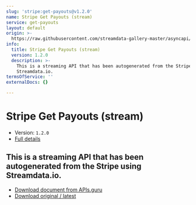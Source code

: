 ```yaml
---
slug: 'stripe:get-payouts@v1.2.0'
name: Stripe Get Payouts (stream)
service: get-payouts
layout: default
origin: >-
  https://raw.githubusercontent.com/streamdata-gallery-master/asyncapi/master/_listings/stripe/stripe-get-payouts-stream-async.md
info:
  title: Stripe Get Payouts (stream)
  version: 1.2.0
  description: >-
    This is a streaming API that has been autogenerated from the Stripe using
    Streamdata.io.
termsOfService: ''
externalDocs: {}

---
```

# Stripe Get Payouts (stream)

* Version: `1.2.0`
* [Full details](../html/stripe:get-payouts@v1.2.0.html)




## This is a streaming API that has been autogenerated from the Stripe using Streamdata.io.



* [Download document from APIs.guru](https://raw.githubusercontent.com/APIs-guru/asyncapi-directory/master/docs/APIs/stripe%3Aget-payouts%40v1.2.0.yaml)
* [Download original / latest](https://raw.githubusercontent.com/streamdata-gallery-master/asyncapi/master/_listings/stripe/stripe-get-payouts-stream-async.md)

<script type="application/ld+json">
{
  "@context": "http://schema.org/",
  "@type": "WebAPI",
  "description": "This is a streaming API that has been autogenerated from the Stripe using Streamdata.io.",
  "documentation": "",

  "name": "Stripe Get Payouts (stream)"
}
</script>

